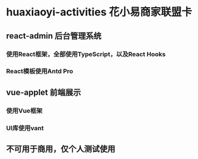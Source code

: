 # huaxiaoyi-activities 花小易商家联盟卡

## react-admin 后台管理系统

### 使用React框架，全部使用TypeScript，以及React Hooks
### React模板使用Antd Pro

## vue-applet 前端展示

### 使用Vue框架
### UI库使用vant

## 不可用于商用，仅个人测试使用